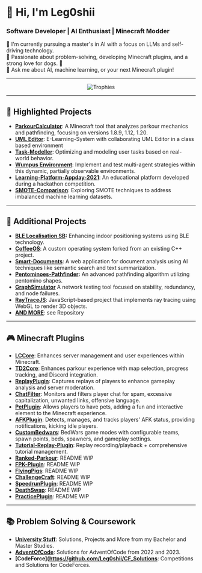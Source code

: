 # 👋 Hi, I'm Leg0shii

### Software Developer | AI Enthusiast | Minecraft Modder
🔭 I'm currently pursuing a master's in AI with a focus on LLMs and self-driving technology.  
🌱 Passionate about problem-solving, developing Minecraft plugins, and a strong love for dogs. 🐶  
💬 Ask me about AI, machine learning, or your next Minecraft plugin!

---

<div align="center">
  <img src="https://github-profile-trophy.vercel.app/?username=Leg0shii&no-bg=true&no-frame=true&theme=juicyfresh&rank=-B,-C,-?" alt="Trophies" />
</div>

---

## 🚀 Highlighted Projects

- **[ParkourCalculator](https://github.com/Leg0shii/ParkourCalculator)**: A Minecraft tool that analyzes parkour mechanics and pathfinding, focusing on versions 1.8.9, 1.12, 1.20.
- **[UML Editor](https://github.com/Leg0shii/SWT-UML)**: E-Learning-System with collaborating UML Editor in a class based environment
- **[Task-Modeller](https://github.com/Leg0shii/Task-Modeller)**: Optimizing and modeling user tasks based on real-world behavior.
- **[Wumpus Environment](https://github.com/Leg0shii/WumpusEnv)**: Implement and test multi-agent strategies within this dynamic, partially observable environments.
- **[Learning-Platform-Appday-2021](https://github.com/Leg0shii/Learning-Platform-Appday-2021)**: An educational platform developed during a hackathon competition.
- **[SMOTE-Comparison](https://github.com/Leg0shii/SMOTE-Comparison)**: Exploring SMOTE techniques to address imbalanced machine learning datasets.

---

## 🔧 Additional Projects

- **[BLE Localisation SB](https://github.com/Leg0shii/X180413-BLE_Localisation-SB):** Enhancing indoor positioning systems using BLE technology.
- **[CoffeeOS](https://github.com/Leg0shii/coffeeOS)**: A custom operating system forked from an existing C++ project.
- **[Smart-Documents](https://github.com/Leg0shii/smart-documents)**: A web application for document analysis using AI techniques like semantic search and text summarization.
- **[Pentominoes-Pathfinder](https://github.com/Leg0shii/Pentominoes-Pathfinder):** An advanced pathfinding algorithm utilizing pentomino shapes.
- **[GraphSimulator](https://github.com/Leg0shii/GraphSimulator)** A network testing tool focused on stability, redundancy, and node failures.
- **[RayTraceJS](https://github.com/Leg0shii/RayTraceJS)**: JavaScript-based project that implements ray tracing using WebGL to render 3D objects. 
- **[AND MORE](https://github.com/Leg0shii?tab=repositories)**: see Repository

---

## 🎮 Minecraft Plugins

- **[LCCore](https://github.com/Leg0shii/LCCore)**: Enhances server management and user experiences within Minecraft.
- **[TD2Core](https://github.com/Leg0shii/TD2Core)**: Enhances parkour experience with map selection, progress tracking, and Discord integration.
- **[ReplayPlugin](https://github.com/Leg0shii/ReplayPlugin)**: Captures replays of players to enhance gameplay analysis and server moderation.
- **[ChatFilter](https://github.com/Leg0shii/ChatFilterPlugin)**: Monitors and filters player chat for spam, excessive capitalization, unwanted links, offensive language.
- **[PetPlugin](https://github.com/Leg0shii/PetPlugin)**: Allows players to have pets, adding a fun and interactive element to the Minecraft experience.
- **[AFKPlugin](https://github.com/Leg0shii/AFKPlugin)**: Detects, manages, and tracks players' AFK status, providing notifications, kicking idle players.
- **[CustomBedwars](https://github.com/Leg0shii/CustomBedwars)**: BedWars game modes with configurable teams, spawn points, beds, spawners, and gameplay settings.
- **[Tutorial-Replay-Plugin](https://github.com/Leg0shii/Tutorial-Replay-Plugin)**: Replay recording/playback + comprehensive tutorial management.
- **[Ranked-Parkour](https://github.com/Leg0shii/Ranked-Parkour)**: README WIP
- **[FPK-Plugin](https://github.com/Leg0shii/FPK-Plugin)**: README WIP
- **[FlyingPigs](https://github.com/Leg0shii/FlyingPigs)**: README WIP
- **[ChallengeCraft](https://github.com/Leg0shii/ChallengeCraft)**: README WIP
- **[SpeedrunPlugin](https://github.com/Leg0shii/SpeedrunPlugin)**: README WIP
- **[DeathSwap](https://github.com/Leg0shii/DeathSwap)**: README WIP
- **[PracticePlugin](https://github.com/Leg0shii/PracticePlugin)**: README WIP

---

## 📚 Problem Solving & Coursework 

- **[University Stuff](https://github.com/Leg0shii/University-Homework)**: Solutions, Projects and More from my Bachelor and Master Studies.
- **[AdventOfCode](https://github.com/Leg0shii/AdventOfCode)**: Solutions for AdventOfCode from 2022 and 2023.
- **[CodeForce](https://github.com/Leg0shii/CF_Solutions**: Competitions and Solutions for CodeForces.
